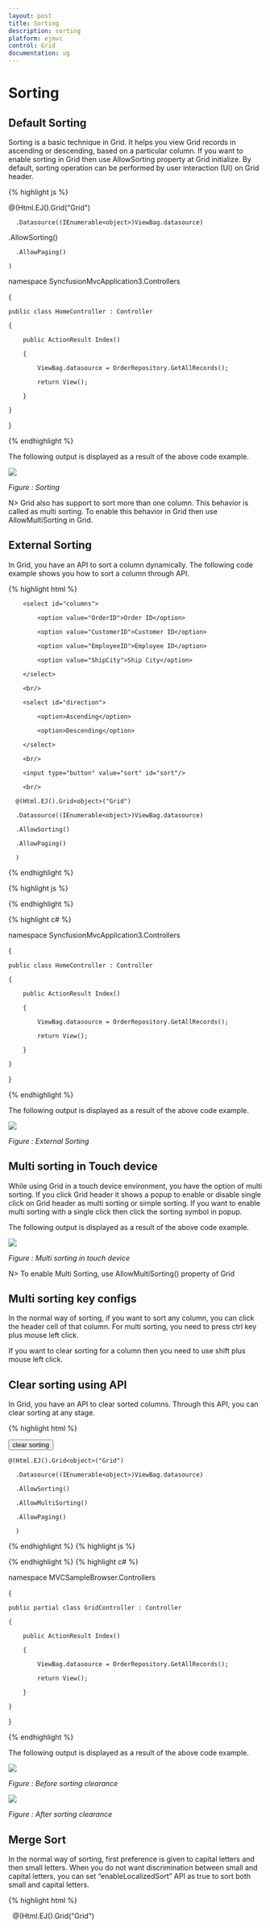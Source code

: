 ```yaml
---
layout: post
title: Sorting
description: sorting
platform: ejmvc
control: Grid
documentation: ug
---
```


# Sorting

## Default Sorting

Sorting is a basic technique in Grid. It helps you view Grid records in ascending or descending, based on a particular column. If you want to enable sorting in Grid then use AllowSorting property at Grid initialize. By default, sorting operation can be performed by user interaction (UI) on Grid header.

{% highlight js %}

  @(Html.EJ().Grid<object>("Grid")

      .Datasource((IEnumerable<object>)ViewBag.datasource)

.AllowSorting()

      .AllowPaging()

    )

namespace SyncfusionMvcApplication3.Controllers

{

    public class HomeController : Controller

    {

        public ActionResult Index()

        {

            ViewBag.datasource = OrderRepository.GetAllRecords();

            return View();

        }         

    }	

}


{% endhighlight  %}


The following output is displayed as a result of the above code example.



![](Sorting_images/Sorting_img1.png)

_Figure : Sorting_

N> Grid also has support to sort more than one column. This behavior is called as multi sorting. To enable this behavior in Grid then use AllowMultiSorting in Grid.

## External Sorting

In Grid, you have an API to sort a column dynamically. The following code example shows you how to sort a column through API. 

{% highlight html %}

        <select id="columns">

            <option value="OrderID">Order ID</option>

            <option value="CustomerID">Customer ID</option>

            <option value="EmployeeID">Employee ID</option>

            <option value="ShipCity">Ship City</option>

        </select>

        <br/>

        <select id="direction">

            <option>Ascending</option>

            <option>Descending</option>

        </select>     

        <br/>

        <input type="button" value="sort" id="sort"/>

        <br/>

      @(Html.EJ().Grid<object>("Grid")

      .Datasource((IEnumerable<object>)ViewBag.datasource)

      .AllowSorting()

      .AllowPaging()

      )

{% endhighlight  %}

{% highlight js %}



   <script type="text/javascript">

    $("#columns,#direction").ejDropDownList();

    $("#sort").ejButton({

        click: function (args) {

            $("#Grid").ejGrid("sortColumn", $("#columns").ejDropDownList("getSelectedValue"), ej.sortOrder[$("#direction").ejDropDownList("getSelectedValue")]);

        }

    });

   </script>


{% endhighlight  %}

{% highlight c# %}


namespace SyncfusionMvcApplication3.Controllers

{

    public class HomeController : Controller

    {

        public ActionResult Index()

        {

            ViewBag.datasource = OrderRepository.GetAllRecords();

            return View();

        }

    }

}


{% endhighlight %}


The following output is displayed as a result of the above code example.



![](Sorting_images/Sorting_img3.png)

_Figure : External Sorting_

## Multi sorting in Touch device

While using Grid in a touch device environment, you have the option of multi sorting. If you click Grid header it shows a popup to enable or disable single click on Grid header as multi sorting or simple sorting. If you want to enable multi sorting with a single click then click the sorting symbol in popup.

The following output is displayed as a result of the above code example.



![](Sorting_images/Sorting_img4.png)

_Figure : Multi sorting in touch device_

N> To enable Multi Sorting, use AllowMultiSorting() property of Grid

## Multi sorting key configs

In the normal way of sorting, if you want to sort any column, you can click the header cell of that column. For multi sorting, you need to press ctrl key plus mouse left click.

If you want to clear sorting for a column then you need to use shift plus mouse left click.

## Clear sorting using API

In Grid, you have an API to clear sorted columns. Through this API, you can clear sorting at any stage.


{% highlight html %}

 <input type="button" id="clearsorting" name="sorting" value="clear sorting" />



    @(Html.EJ().Grid<object>("Grid")

      .Datasource((IEnumerable<object>)ViewBag.datasource)

      .AllowSorting()

      .AllowMultiSorting()

      .AllowPaging()

      )

{% endhighlight  %}
{% highlight js %}

<script type="text/javascript">

    $("#clearsorting").ejButton({

        click: function (args) {

            $("#Grid").ejGrid("clearSorting");

        }

    });

</script>

{% endhighlight  %}
{% highlight c# %}

namespace MVCSampleBrowser.Controllers

{

    public partial class GridController : Controller

    {

        public ActionResult Index()

        {

            ViewBag.datasource = OrderRepository.GetAllRecords();

            return View();

        } 

    }

}

{% endhighlight  %}



The following output is displayed as a result of the above code example.



![](Sorting_images/Sorting_img5.png)

_Figure : Before sorting clearance_


![](Sorting_images/Sorting_img6.png)

_Figure : After sorting clearance_


## Merge Sort

In the normal way of sorting, first preference is given to capital letters and then small letters. When you do not want discrimination between small and capital letters, you can set “enableLocalizedSort” API as true to sort both small and capital letters.

{% highlight html %}

  @(Html.EJ().Grid<object>("Grid")

      .Datasource((IEnumerable<object>)ViewBag.datasource)

.AllowSorting()

      .SortSettings(sort => sort.SortedColumns(col => col.Field("CustomerID").Direction(SortOrder.Ascending).Add()))

      .AllowPaging()

      .Columns(col =>

        {

            col.Field("OrderID").HeaderText("Order ID").Width(75).Add();

            col.Field("CustomerID").HeaderText("Customer ID").Width(110).Add();

            col.Field("Freight").HeaderText("Freight").Width(75).Add();

            col.Field("ShipCountry").HeaderText("Ship Country").Width(110).Add();



        })

    )

{% endhighlight  %}
{% highlight js %}

<script type="text/javascript">

ej.support.enableLocalizedSort = true

</script>


{% endhighlight  %}

{% highlight c# %}


namespace SyncfusionMvcApplication3.Controllers

{

    public class HomeController : Controller

    {

        public ActionResult Index()

        {

            ViewBag.datasource = OrderRepository.GetAllRecords();

            return View();

        }         

    }   

}

{% endhighlight  %}

 The following output is displayed as a result of the above code example.



![](Sorting_images/Sorting_img7.png)

_Figure : Grid with MergeSort_

